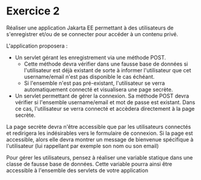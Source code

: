 # Exercice 2

Réaliser une application Jakarta EE permettant à des utilisateurs de s'enregistrer et/ou de se connecter pour accéder à un contenu privé. 

L'application proposera :
- Un servlet gérant les enregistrement via une méthode POST.
    - Cette méthode devra vérifier dans une fausse base de données si l'utilisateur est déjà existant de sorte à informer l'utilisateur que cet username/email n'est pas disponible le cas échéant.
    - Si l'ensemble n'est pas pré-existant, l'utilisateur se verra automatiquement connecté et visualisera une page secrète.
- Un servlet permettant de gérer la connexion.
Sa méthode POST devra vérifier si l'ensemble username/email et mot de passe est existant. Dans ce cas, l'utilisateur se verra connecté et accèdera directement à la page secrète.

La page secrète devra n'être accessible que par les utilisateurs connectés et redirigera les indésirables vers le formulaire de connexion.
Si la page est accessible, alors elle devra montrer un message de bienvenue spécifique à l'utilisateur (lui rappellant par exemple son nom ou son email)

Pour gérer les utilisateurs, pensez à réaliser une variable statique dans une classe de fausse base de données. Cette variable pourra ainsi être accessible à l'ensemble des servlets de votre application